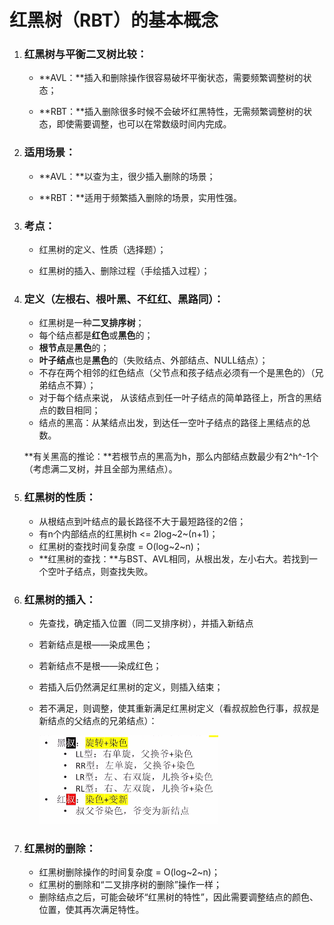 # 红黑树（RBT）的基本概念

1. ### 红黑树与平衡二叉树比较：

   - **AVL：**插入和删除操作很容易破坏平衡状态，需要频繁调整树的状态；

   - **RBT：**插入删除很多时候不会破坏红黑特性，无需频繁调整树的状态，即使需要调整，也可以在常数级时间内完成。

     

2. ### 适用场景：

   - **AVL：**以查为主，很少插入删除的场景；

   - **RBT：**适用于频繁插入删除的场景，实用性强。

     

3. ### 考点：

   - 红黑树的定义、性质（选择题）；

   - 红黑树的插入、删除过程（手绘插入过程）；

     

4. ### 定义（左根右、根叶黑、不红红、黑路同）：

   - 红黑树是一种**二叉排序树**；
   - 每个结点都是**红色**或**黑色**的；
   - **根节点**是**黑色**的；
   - **叶子结点**也是**黑色**的（失败结点、外部结点、NULL结点）；
   - 不存在两个相邻的红色结点（父节点和孩子结点必须有一个是黑色的）（兄弟结点不算）；
   - 对于每个结点来说， 从该结点到任一叶子结点的简单路径上，所含的黑结点的数目相同；
   - 结点的黑高：从某结点出发，到达任一空叶子结点的路径上黑结点的总数。

   **有关黑高的推论：**若根节点的黑高为h，那么内部结点数最少有2^h^-1个（考虑满二叉树，并且全部为黑结点）。

   

5. ### 红黑树的性质：

   - 从根结点到叶结点的最长路径不大于最短路径的2倍；
   - 有n个内部结点的红黑树h <= 2log~2~(n+1)；
   - 红黑树的查找时间复杂度 = O(log~2~n)；
   - **红黑树的查找：**与BST、AVL相同，从根出发，左小右大。若找到一个空叶子结点，则查找失败。



6. ### 红黑树的插入：

   - 先查找，确定插入位置（同二叉排序树），并插入新结点

   - 若新结点是根——染成黑色；

   - 若新结点不是根——染成红色；

   - 若插入后仍然满足红黑树的定义，则插入结束；

   - 若不满足，则调整，使其重新满足红黑树定义（看叔叔脸色行事，叔叔是新结点的父结点的兄弟结点）：

     ![image-20250615141745484](images/image-20250615141745484.png)

     

7. ### 红黑树的删除：

   - 红黑树删除操作的时间复杂度 = O(log~2~n)；
   - 红黑树的删除和“二叉排序树的删除”操作一样；
   - 删除结点之后，可能会破坏“红黑树的特性”，因此需要调整结点的颜色、位置，使其再次满足特性。